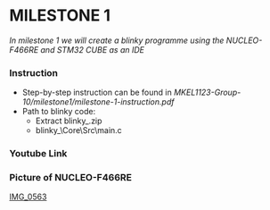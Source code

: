 # MILESTONE 1
_In milestone 1 we will create a blinky programme using the NUCLEO-F466RE and STM32 CUBE as an IDE_

### Instruction
- Step-by-step instruction can be found in _MKEL1123-Group-10/milestone1/milestone-1-instruction.pdf_
- Path to blinky code:
  - Extract blinky_.zip
  - blinky_\Core\Src\main.c

### Youtube Link

### Picture of NUCLEO-F466RE   
[IMG_0563](https://user-images.githubusercontent.com/104577236/165788481-b6fb090e-f6b1-42b1-8a2a-640896d0f7ab.jpg)



